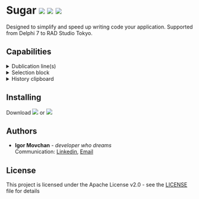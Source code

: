 # Sugar [![](https://img.shields.io/badge/version-1.0.1.2-brightgreen.svg)](http://sugarupdate.s3.amazonaws.com/Sugar%201.0.1.2.zip) [![](https://img.shields.io/badge/test%20version-1.0.2.0-brightgreen.svg)](http://sugarupdate.s3.amazonaws.com/Sugar%201.0.2.0.zip) ![](https://img.shields.io/badge/license-Apache%20v2.0-brightgreen.svg)

Designed to simplify and speed up writing code your application.
Supported from Delphi 7 to RAD Studio Tokyo.

## Capabilities

<details>
  <summary>Dublication line(s)</summary>
  <p><img src="/gif/DUPLICATE.gif"></p>
</details>

<details>
  <summary>Selection block</summary>
  <p><img src="/gif/SELECT.gif"></p>
</details>

<details>
  <summary>History clipboard</summary>
  <p><img src="/gif/MULTIBUFFER.gif"></p>
</details>

## Installing

Download [![](https://img.shields.io/badge/version-1.0.1.2-brightgreen.svg)](http://sugarupdate.s3.amazonaws.com/Sugar%201.0.1.2.zip) or [![](https://img.shields.io/badge/test%20version-1.0.2.0-brightgreen.svg)](http://sugarupdate.s3.amazonaws.com/Sugar%201.0.2.0.zip)

## Authors

* **Igor Movchan** - *developer who dreams*  
Communication: [Linkedin](https://www.linkedin.com/in/igor-movchan-947193a5/), [Email](mailto:diamondmovchan@gmail.com)

## License

This project is licensed under the Apache License v2.0 - see the [LICENSE](LICENSE) file for details
